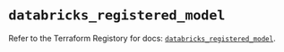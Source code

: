 # `databricks_registered_model`

Refer to the Terraform Registory for docs: [`databricks_registered_model`](https://registry.terraform.io/providers/databricks/databricks/1.30.0/docs/resources/registered_model).
